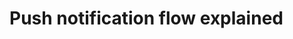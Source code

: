 # Push notification flow explained 

[Git branch]:(https://github.com/codiku/node-expo-notifications/tree/EN-master)